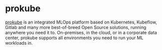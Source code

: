# prokube
[prokube](https://prokube.ai/) is an integrated MLOps platform based on Kubernetes, Kubeflow, Gitlab and many more best-of-breed Open Source solutions, running anywhere you need it to. On-premises, in the cloud, or in a corporate data center, prokube supports all environments you need to run your ML workloads in.
